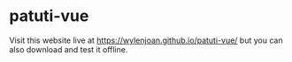 # patuti-vue

Visit this website live at https://wylenjoan.github.io/patuti-vue/
but you can also download and test it offline.

